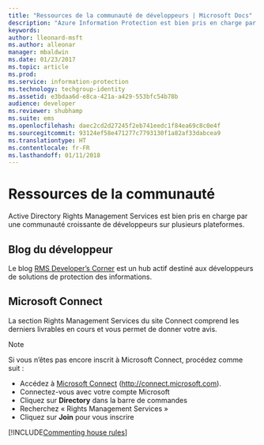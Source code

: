 ```yaml
---
title: "Ressources de la communauté de développeurs | Microsoft Docs"
description: "Azure Information Protection est bien pris en charge par une communauté croissante de développeurs sur plusieurs plates-formes."
keywords: 
author: lleonard-msft
ms.author: alleonar
manager: mbaldwin
ms.date: 01/23/2017
ms.topic: article
ms.prod: 
ms.service: information-protection
ms.technology: techgroup-identity
ms.assetid: e3bdaa6d-e8ca-421a-a429-553bfc54b78b
audience: developer
ms.reviewer: shubhamp
ms.suite: ems
ms.openlocfilehash: daec2cd2d27245f2eb741eedc1f84ea69c8c0e4f
ms.sourcegitcommit: 93124ef58e471277c7793130f1a82af33dabcea9
ms.translationtype: HT
ms.contentlocale: fr-FR
ms.lasthandoff: 01/11/2018
---
```

# <a name="community-resources"></a>Ressources de la communauté

Active Directory Rights Management Services est bien pris en charge par une communauté croissante de développeurs sur plusieurs plateformes.

## <a name="developers-blog"></a>Blog du développeur
Le blog [RMS Developer’s Corner](http://blogs.msdn.com/b/rms/) est un hub actif destiné aux développeurs de solutions de protection des informations.

## <a name="microsoft-connect"></a>Microsoft Connect
La section Rights Management Services du site Connect comprend les derniers livrables en cours et vous permet de donner votre avis.

> [!NOTE]
>
>Si vous n’êtes pas encore inscrit à Microsoft Connect, procédez comme suit :
>
>-   Accédez à [Microsoft Connect](http://connect.microsoft.com) (http://connect.microsoft.com).
>-   Connectez-vous avec votre compte Microsoft
>-   Cliquez sur **Directory** dans la barre de commandes
>-   Recherchez « Rights Management Services »
>-   Cliquez sur **Join** pour vous inscrire

[!INCLUDE[Commenting house rules](../includes/houserules.md)]